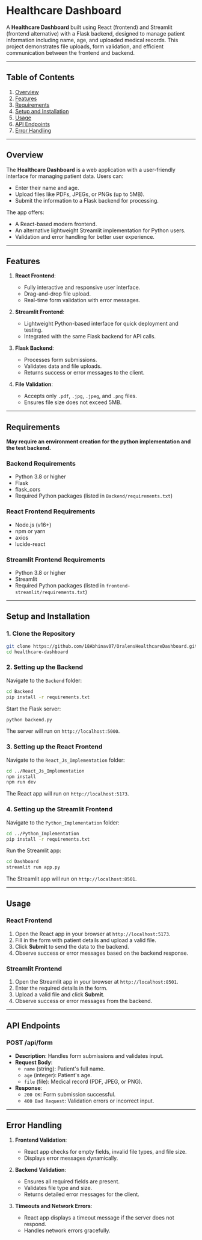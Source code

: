 
# Healthcare Dashboard

A **Healthcare Dashboard** built using React (frontend) and Streamlit (frontend alternative) with a Flask backend, designed to manage patient information including name, age, and uploaded medical records. This project demonstrates file uploads, form validation, and efficient communication between the frontend and backend.

---

## Table of Contents

1. [Overview](#overview)
2. [Features](#features)
3. [Requirements](#requirements)
4. [Setup and Installation](#setup-and-installation)
5. [Usage](#usage)
6. [API Endpoints](#api-endpoints)
7. [Error Handling](#error-handling)

---

## Overview

The **Healthcare Dashboard** is a web application with a user-friendly interface for managing patient data. Users can:

- Enter their name and age.
- Upload files like PDFs, JPEGs, or PNGs (up to 5MB).
- Submit the information to a Flask backend for processing.

The app offers:

- A React-based modern frontend.
- An alternative lightweight Streamlit implementation for Python users.
- Validation and error handling for better user experience.

---

## Features

1. **React Frontend**:
   - Fully interactive and responsive user interface.
   - Drag-and-drop file upload.
   - Real-time form validation with error messages.

2. **Streamlit Frontend**:
   - Lightweight Python-based interface for quick deployment and testing.
   - Integrated with the same Flask backend for API calls.

3. **Flask Backend**:
   - Processes form submissions.
   - Validates data and file uploads.
   - Returns success or error messages to the client.

4. **File Validation**:
   - Accepts only `.pdf`, `.jpg`, `.jpeg`, and `.png` files.
   - Ensures file size does not exceed 5MB.

---

## Requirements

**May require an environment creation for the python implementation and the test backend.**

### Backend Requirements

- Python 3.8 or higher
- Flask
- flask_cors
- Required Python packages (listed in `Backend/requirements.txt`)

### React Frontend Requirements

- Node.js (v16+)
- npm or yarn
- axios
- lucide-react

### Streamlit Frontend Requirements

- Python 3.8 or higher
- Streamlit
- Required Python packages (listed in `frontend-streamlit/requirements.txt`)

---

## Setup and Installation

### 1. Clone the Repository

```bash
git clone https://github.com/18Abhinav07/OralensHealthcareDashboard.git
cd healthcare-dashboard
```

### 2. Setting up the Backend

Navigate to the `Backend` folder:

```bash
cd Backend
pip install -r requirements.txt
```

Start the Flask server:

```bash
python backend.py
```

The server will run on `http://localhost:5000`.

### 3. Setting up the React Frontend

Navigate to the `React_Js_Implementation` folder:

```bash
cd ../React_Js_Implementation
npm install
npm run dev
```

The React app will run on `http://localhost:5173`.

### 4. Setting up the Streamlit Frontend

Navigate to the `Python_Implementation` folder:

```bash
cd ../Python_Implementation
pip install -r requirements.txt
```

Run the Streamlit app:

```bash
cd Dashboard
streamlit run app.py
```

The Streamlit app will run on `http://localhost:8501`.

---

## Usage

### React Frontend

1. Open the React app in your browser at `http://localhost:5173`.
2. Fill in the form with patient details and upload a valid file.
3. Click **Submit** to send the data to the backend.
4. Observe success or error messages based on the backend response.

### Streamlit Frontend

1. Open the Streamlit app in your browser at `http://localhost:8501`.
2. Enter the required details in the form.
3. Upload a valid file and click **Submit**.
4. Observe success or error messages from the backend.

---

## API Endpoints

### **POST /api/form**

- **Description**: Handles form submissions and validates input.
- **Request Body**:
  - `name` (string): Patient's full name.
  - `age` (integer): Patient's age.
  - `file` (file): Medical record (PDF, JPEG, or PNG).
- **Response**:
  - `200 OK`: Form submission successful.
  - `400 Bad Request`: Validation errors or incorrect input.

---

## Error Handling

1. **Frontend Validation**:
   - React app checks for empty fields, invalid file types, and file size.
   - Displays error messages dynamically.

2. **Backend Validation**:
   - Ensures all required fields are present.
   - Validates file type and size.
   - Returns detailed error messages for the client.

3. **Timeouts and Network Errors**:
   - React app displays a timeout message if the server does not respond.
   - Handles network errors gracefully.
